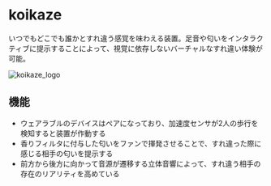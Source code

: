 # koikaze
いつでもどこでも誰かとすれ違う感覚を味わえる装置。足音や匂いをインタラクティブに提示することによって、視覚に依存しないバーチャルなすれ違い体験が可能。

![koikaze_logo](https://user-images.githubusercontent.com/34476697/138211468-971588cb-0d49-4163-baea-7dc5bc1de45c.png)

## 機能
- ウェアラブルのデバイスはペアになっており、加速度センサが2人の歩行を検知すると装置が作動する
- 香りフィルタに付与した匂いをファンで揮発させることで、すれ違った際に感じる相手の匂いを提示する
- 前方から後方に向かって音源が遷移する立体音響によって、すれ違う相手の存在のリアリティを高めている
